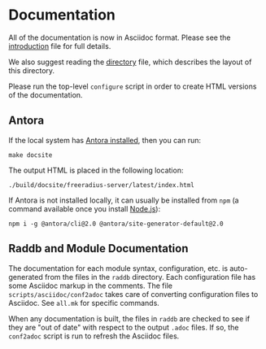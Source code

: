 # Documentation

All of the documentation is now in Asciidoc format.  Please see the
[introduction](introduction/index.adoc) file for full details.

We also suggest reading the [directory](introduction/directory.adoc)
file, which describes the layout of this directory.

Please run the top-level `configure` script in order to create HTML
versions of the documentation.

## Antora

If the local system has [Antora
installed](https://docs.antora.org/antora/latest/install/install-antora/),
then you can run:

    make docsite

The output HTML is placed in the following location:

    ./build/docsite/freeradius-server/latest/index.html

If Antora is not installed locally, it can usually be installed from
`npm` (a command available once you install [Node.js](https://nodejs.org/)):

    npm i -g @antora/cli@2.0 @antora/site-generator-default@2.0

## Raddb and Module Documentation

The documentation for each module syntax, configuration, etc. is
auto-generated from the files in the `raddb` directory.  Each
configuration file has some Asciidoc markup in the comments.  The file
`scripts/asciidoc/conf2adoc` takes care of converting configuration
files to Asciidoc.  See `all.mk` for specific commands.

When any documentation is built, the files in `raddb` are checked to
see if they are "out of date" with respect to the output `.adoc`
files.  If so, the `conf2adoc` script is run to refresh the Asciidoc files.
